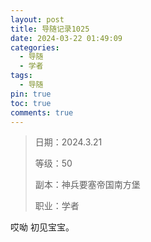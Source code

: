 ```yaml
---
layout: post
title: 导随记录1025
date: 2024-03-22 01:49:09
categories:
  - 导随
  - 学者
tags:
  - 导随
pin: true
toc: true
comments: true
---
```

> 日期：2024.3.21
>
> 等级：50
>
> 副本：神兵要塞帝国南方堡
>
> 职业：学者

哎呦 初见宝宝。